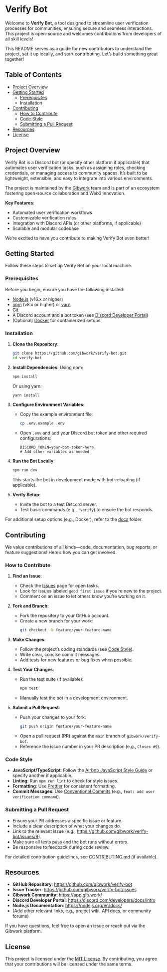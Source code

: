 # Verify Bot

Welcome to **Verify Bot**, a tool designed to streamline user verification processes for communities, ensuring secure and seamless interactions. This project is open-source and welcomes contributions from developers of all skill levels!

This README serves as a guide for new contributors to understand the project, set it up locally, and start contributing. Let’s build something great together!

## Table of Contents
- [Project Overview](#project-overview)
- [Getting Started](#getting-started)
  - [Prerequisites](#prerequisites)
  - [Installation](#installation)
- [Contributing](#contributing)
  - [How to Contribute](#how-to-contribute)
  - [Code Style](#code-style)
  - [Submitting a Pull Request](#submitting-a-pull-request)
- [Resources](#resources)
- [License](#license)

## Project Overview

Verify Bot is a Discord bot (or specify other platform if applicable) that automates user verification tasks, such as assigning roles, checking credentials, or managing access to community spaces. It’s built to be lightweight, extensible, and easy to integrate into various environments. 

The project is maintained by the [Gibwork](https://github.com/gibwork) team and is part of an ecosystem fostering open-source collaboration and Web3 innovation.

**Key Features**:
- Automated user verification workflows
- Customizable verification rules
- Integration with Discord APIs (or other platforms, if applicable)
- Scalable and modular codebase

We’re excited to have you contribute to making Verify Bot even better!

## Getting Started

Follow these steps to set up Verify Bot on your local machine.

### Prerequisites

Before you begin, ensure you have the following installed:
- [Node.js](https://nodejs.org/) (v16.x or higher)
- [npm](https://www.npmjs.com/) (v8.x or higher) or [yarn](https://yarnpkg.com/)
- [Git](https://git-scm.com/)
- A Discord account and a bot token (see [Discord Developer Portal](https://discord.com/developers/docs/intro))
- (Optional) [Docker](https://www.docker.com/) for containerized setups

### Installation

1. **Clone the Repository**:
   ```bash
   git clone https://github.com/gibwork/verify-bot.git
   cd verify-bot
   ```

2. **Install Dependencies**:
   Using npm:
   ```bash
   npm install
   ```
   Or using yarn:
   ```bash
   yarn install
   ```

3. **Configure Environment Variables**:
   - Copy the example environment file:
     ```bash
     cp .env.example .env
     ```
   - Open `.env` and add your Discord bot token and other required configurations:
     ```env
     DISCORD_TOKEN=your-bot-token-here
     # Add other variables as needed
     ```

4. **Run the Bot Locally**:
   ```bash
   npm run dev
   ```
   This starts the bot in development mode with hot-reloading (if applicable).

5. **Verify Setup**:
   - Invite the bot to a test Discord server.
   - Test basic commands (e.g., `!verify`) to ensure the bot responds.

For additional setup options (e.g., Docker), refer to the [docs](./docs) folder.

## Contributing

We value contributions of all kinds—code, documentation, bug reports, or feature suggestions! Here’s how you can get involved.

### How to Contribute

1. **Find an Issue**:
   - Check the [Issues](https://github.com/gibwork/verify-bot/issues) page for open tasks.
   - Look for issues labeled `good first issue` if you’re new to the project.
   - Comment on an issue to let others know you’re working on it.

2. **Fork and Branch**:
   - Fork the repository to your GitHub account.
   - Create a new branch for your work:
     ```bash
     git checkout -b feature/your-feature-name
     ```

3. **Make Changes**:
   - Follow the project’s coding standards (see [Code Style](#code-style)).
   - Write clear, concise commit messages.
   - Add tests for new features or bug fixes when possible.

4. **Test Your Changes**:
   - Run the test suite (if available):
     ```bash
     npm test
     ```
   - Manually test the bot in a development environment.

5. **Submit a Pull Request**:
   - Push your changes to your fork:
     ```bash
     git push origin feature/your-feature-name
     ```
   - Open a pull request (PR) against the `main` branch of `gibwork/verify-bot`.
   - Reference the issue number in your PR description (e.g., `Closes #9`).

### Code Style

- **JavaScript/TypeScript**: Follow the [Airbnb JavaScript Style Guide](https://github.com/airbnb/javascript) or specify another if applicable.
- **Linting**: Run `npm run lint` to check for style issues.
- **Formatting**: Use [Prettier](https://prettier.io/) for consistent formatting.
- **Commit Messages**: Use [Conventional Commits](https://www.conventionalcommits.org/) (e.g., `feat: add user verification command`).

### Submitting a Pull Request

- Ensure your PR addresses a specific issue or feature.
- Include a clear description of what your changes do.
- Link to the relevant issue (e.g., https://github.com/gibwork/verify-bot/issues/9).
- Make sure all tests pass and the bot runs without errors.
- Be responsive to feedback during code review.

For detailed contribution guidelines, see [CONTRIBUTING.md](./CONTRIBUTING.md) (if available).

## Resources

- **GitHub Repository**: https://github.com/gibwork/verify-bot
- **Issue Tracker**: https://github.com/gibwork/verify-bot/issues
- **Gibwork Community**: https://app.gib.work/
- **Discord Developer Portal**: https://discord.com/developers/docs/intro
- **Node.js Documentation**: https://nodejs.org/en/docs/
- (Add other relevant links, e.g., project wiki, API docs, or community forums)

If you have questions, feel free to open an issue or reach out via the Gibwork platform.

## License

This project is licensed under the [MIT License](./LICENSE). By contributing, you agree that your contributions will be licensed under the same terms.